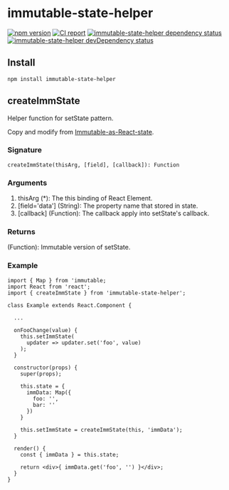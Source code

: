 # immutable-state-helper

[![npm version](https://badge.fury.io/js/immutable-state-helper.svg)](http://badge.fury.io/js/immutable-state-helper)
[![CI report](https://travis-ci.org/appier/immutable-state-helper.svg?branch=master)](https://travis-ci.org/appier/immutable-state-helper)
[![immutable-state-helper dependency status](https://david-dm.org/appier/immutable-state-helper.svg)](https://david-dm.org/appier/immutable-state-helper)
[![immutable-state-helper devDependency status](https://david-dm.org/appier/immutable-state-helper/dev-status.svg)](https://david-dm.org/appier/immutable-state-helper#info=devDependencies)

## Install

```
npm install immutable-state-helper
```

## createImmState

Helper function for setState pattern.

Copy and modify from [Immutable-as-React-state](https://github.com/facebook/immutable-js/wiki/Immutable-as-React-state#helper-function-for-setstate-pattern).

### Signature

```
createImmState(thisArg, [field], [callback]): Function
```

### Arguments

1. thisArg  (*): The this binding of React Element.
2. [field='data'] (String): The property name that stored in state.
3. [callback] (Function): The callback apply into setState's callback.

### Returns

(Function): Immutable version of setState.

### Example

```
import { Map } from 'immutable;
import React from 'react';
import { createImmState } from 'immutable-state-helper';

class Example extends React.Component {

  ...

  onFooChange(value) {
    this.setImmState(
      updater => updater.set('foo', value)
    );
  }

  constructor(props) {
    super(props);

    this.state = {
      immData: Map({
        foo: '',
        bar: ''
      })
    }

    this.setImmState = createImmState(this, 'immData');
  }

  render() {
    const { immData } = this.state;

    return <div>{ immData.get('foo', '') }</div>;
  }
}

```
